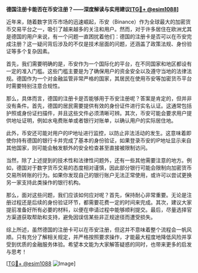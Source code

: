 **德国注册卡能否在币安注册？——深度解读与实用建议[[TG💪+ @esim1088](https://t.me/s/esim1088)]**

近年来，随着数字货币市场的迅速崛起，币安（Binance）作为全球最大的加密货币交易平台之一，吸引了越来越多的关注和用户。然而，对于许多居住在欧洲尤其是德国的用户来说，有一个问题一直困扰着他们：德国的注册卡是否可以在币安完成注册？这一疑问背后涉及的不仅是技术层面的问题，还涵盖了政策法规、身份验证等多个复杂因素。

首先，我们需要明确的是，币安作为一个国际化的平台，在不同国家和地区都设有一定的准入门槛。这些门槛主要是为了确保用户的资金安全以及遵守当地的法律法规。德国作为一个对金融监管非常严格的国家，其居民在使用币安等加密货币平台时需要特别注意合规性。

那么，具体而言，德国的注册卡是否能够用于币安注册呢？答案是肯定的，但并非没有条件。首先，德国的居民需要提供有效的身份证件进行实名认证。这通常包括护照或身份证扫描件，并且这些文件必须清晰可辨。其次，币安可能会要求用户提供地址证明，例如水电费账单或者银行对账单，以确认用户的实际居住地。

此外，币安还可能对用户的IP地址进行监控，以防止非法活动的发生。这意味着即使你持有德国的银行卡并完成了基本的身份验证，如果登录币安的IP地址显示来自其他国家，则可能会触发额外的安全检查甚至直接被限制访问。

当然，除了上述提到的技术性和法律性问题外，还有一些其他需要注意的地方。例如，德国对于数字货币交易的态度相对谨慎，因此部分银行可能会限制向加密货币交易所转账的行为。如果你发现自己的银行账户无法正常使用，或许可以尝试更换另一家支持此类操作的银行机构。

那么，面对这些问题，我们应该如何应对呢？首先，保持耐心非常重要。无论是注册过程还是后续的身份验证环节，都需要花费一定的时间来完成。其次，建议大家提前准备好所有必要的材料，以便在申请过程中能够顺利提交。最后，尽量选择官方渠道获取帮助和支持，避免因误信某些非正规途径而遭受损失。

综上所述，虽然德国的注册卡可以在币安注册，但这并不意味着整个流程会一帆风顺。只有充分了解相关规定，并严格按照要求操作，才能最大程度地降低风险并享受到优质的金融服务体验。希望本文能为大家解答疑惑的同时，也带来更多的启发与思考！

[[TG💪+ @esim1088](https://t.me/s/esim1088) ![Image](https://i.postimg.cc/4NQfJmqS/Snipaste-2025-05-13-00-14-12.png)]